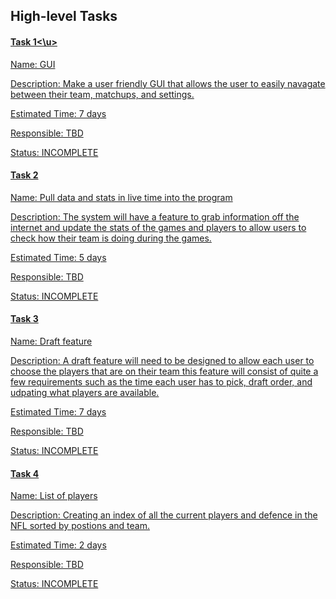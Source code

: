 ## High-level Tasks

#### <u>Task 1<\u>
Name: GUI

Description: Make a user friendly GUI that allows the user to easily navagate between their team, matchups, and settings.

Estimated Time: 7 days

Responsible: TBD

Status: INCOMPLETE

#### Task 2
Name: Pull data and stats in live time into the program

Description: The system will have a feature to grab information off the internet and update the stats of the games and players to allow users to check how their team is doing during the games.

Estimated Time: 5 days

Responsible: TBD

Status: INCOMPLETE

#### Task 3
Name: Draft feature

Description: A draft feature will need to be designed to allow each user to choose the players that are on their team this feature will consist of quite a few requirements such as the time each user has to pick, draft order, and udpating what players are available.

Estimated Time: 7 days

Responsible: TBD

Status: INCOMPLETE

#### Task 4
Name: List of players

Description: Creating an index of all the current players and defence in the NFL sorted by postions and team.

Estimated Time: 2 days

Responsible: TBD

Status: INCOMPLETE
